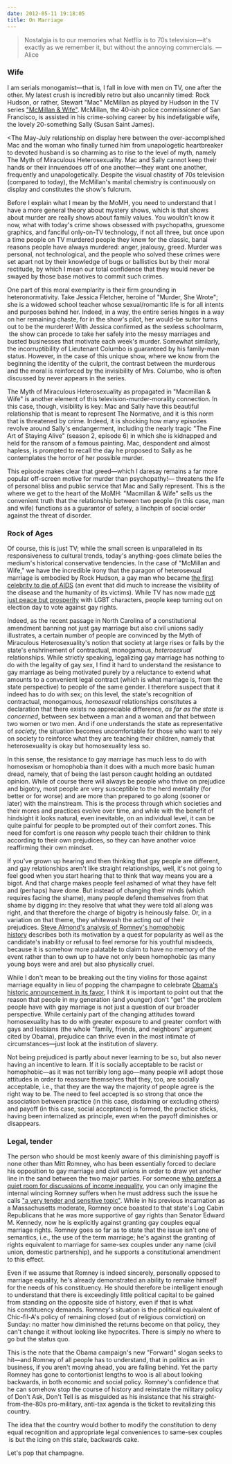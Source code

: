 ```yaml
---
date: 2012-05-11 19:18:05
title: On Marriage
---
```


> Nostalgia is to our memories what Netflix is to 70s television—it's exactly as we remember it, but without the annoying commercials. —Alice

### Wife
I am serials monogamist—that is, I fall in love with men on TV, one after the other. My latest crush is incredibly retro but also uncannily timed: Rock Hudson, or rather, Stewart "Mac" McMillan as played by Hudson in the TV series ["McMillan &amp; Wife"](http://en.wikipedia.org/wiki/McMillan_%26_Wife). McMillan, the 40-ish police commissioner of San Francisco, is assisted in his crime-solving career by his indefatigable wife, the lovely 20-something Sally (Susan Saint James).

<The May-July relationship on display here between the over-accomplished Mac and the woman who finally turned him from unapologetic heartbreaker to devoted husband is so charming as to rise to the level of myth, namely The Myth of Miraculous Heterosexuality. Mac and Sally cannot keep their hands or their innuendoes off of one another—they want one another, frequently and unapologetically. Despite the visual chastity of 70s television (compared to today), the McMillan's marital chemistry is continuously on display and constitutes the show's fulcrum.

<!--more-->

Before I explain what I mean by the MoMH, you need to understand that I have a more general theory about mystery shows, which is that shows about murder are really shows about family values. You wouldn't know it now, what with today's crime shows obsessed with psychopaths, gruesome graphics, and fanciful only-on-TV technology, if not all three, but once upon a time people on TV murdered people they knew for the classic, banal reasons people have always murdered: anger, jealousy, greed. Murder was personal, not technological, and the people who solved these crimes were set apart not by their knowledge of bugs or ballistics but by their moral rectitude, by which I mean our total confidence that they would never be swayed by those base motives to commit such crimes.

One part of this moral exemplarity is their firm grounding in heteronormativity. Take Jessica Fletcher, heroine of "Murder, She Wrote"; she is a widowed school teacher whose sexual/romantic life is for all intents and purposes behind her. Indeed, in a way, the entire series hinges in a way on her remaining chaste, for in the show's pilot, her would-be suitor turns out to be the murderer! With Jessica confirmed as the sexless schoolmarm,  the show can procede to take her safely into the messy marriages and busted businesses that motivate each week's murder. Somewhat similarly, the incorruptibility of Lieutenant Columbo is guaranteed by his family-man status. However, in the case of this unique show, where we know from the beginning the identity of the culprit, the contrast between the murderous and the moral is reinforced by the invisibility of Mrs. Columbo, who is often discussed by never appears in the series.

The Myth of Miraculous Heterosexuality as propagated in "Macmillan &amp; Wife" is another element of this television-murder-morality connection. In this case, though, visibility is key: Mac and Sally have this beautiful relationship that is meant to represent The Normative, and it is this norm that is threatened by crime. Indeed, it is shocking how many episodes revolve around Sally's endangerment, including the nearly tragic "The Fine Art of Staying Alive" (season 2, episode 6) in which she is kidnapped and held for the ransom of a famous painting. Mac, despondent and almost hapless, is prompted to recall the day he proposed to Sally as he contemplates the horror of her possible murder.

This episode makes clear that greed—which I daresay remains a far more popular off-screen motive for murder than psychopathy!— threatens the life of personal bliss and public service that Mac and Sally represent. This is the where we get to the heart of the MoMH: "Macmillan &amp; Wife" sells us the convenient truth that the relationship between two people (in this case, man and wife) functions as a guarantor of safety, a linchpin of social order against the threat of disorder.

### Rock of Ages
Of course, this is just TV; while the small screen is unparalleled in its responsiveness to cultural trends, today's anything-goes climate belies the medium's historical conservative tendencies. In the case of "McMillan and Wife," we have the incredible irony that the paragon of heterosexual marriage is embodied by Rock Hudson, a gay man who became [the first celebrity to die of AIDS](http://en.wikipedia.org/wiki/Rock_Hudson#AIDS_and_death) (an event that did much to increase the visibility of the disease and the humanity of its victims). While TV has now made [not just peace but prosperity](http://blog.nielsen.com/nielsenwire/media_entertainment/the-new-mainstream-28-of-tv-watching-spent-on-lgbt-inclusive-shows/) with LGBT characters, people keep turning out on election day to vote against gay rights.

Indeed, as the recent passage in North Carolina of a constitutional amendment banning not just gay marriage but also civil unions sadly illustrates, a certain number of people are convinced by the Myth of Miraculous Heterosexuality's notion that society at large rises or falls by the state's enshrinement of contractual, monogamous, _heterosexual_ relationships. While strictly speaking, legalizing gay marriage has nothing to do with the legality of gay sex, I find it hard to understand the resistance to gay marriage as being motivated purely by a reluctance to extend what amounts to a convenient legal contract (which is what marriage is, from the state perspective) to people of the same gender. I therefore suspect that it indeed has to do with sex; on this level, the state's recognition of contractual, monogamous, _homosexual_ relationships constitutes a declaration that there exists no appreciable difference, _as far as the state is concerned_, between sex between a man and a woman and that between two women or two men. And if one understands the state as representative of _society,_ the situation becomes uncomfortable for those who want to rely on society to reinforce what they are teaching their children, namely that heterosexuality is okay but homosexuality less so.

In this sense, the resistance to gay marriage has much less to do with homosexism or homophobia than it does with a much more basic human dread, namely, that of being the last person caught holding an outdated opinion. While of course there will always be people who thrive on prejudice and bigotry, most people are very susceptible to the herd mentality (for better or for worse) and are more than prepared to go along (sooner or later) with the mainstream. This is the process through which societies and their mores and practices evolve over time, and while with the benefit of hindsight it looks natural, even inevitable, on an individual level, it can be quite painful for people to be prompted out of their comfort zones. This need for comfort is one reason why people teach their children to think according to their own prejudices, so they can have another voice reaffirming their own mindset.

If you've grown up hearing and then thinking that gay people are different, and gay relationships aren't like straight relationships, well, it's not going to feel good when you start hearing that to think that way means you are a bigot. And that charge makes people feel ashamed of what they have felt and (perhaps) have done. But instead of changing their minds (which requires facing the shame), many people defend themselves from that shame by digging in: they resolve that what they were told all along was right, and that therefore the charge of bigotry is heinously false. Or, in a variation on that theme, they whitewash the acting out of their prejudices. [Steve Almond's analysis of Romney's homophobic history](http://therumpus.net/2012/05/the-week-in-greed-6-to-behave-like-the-fallen-world/) describes both its motivation by a quest for popularity as well as the candidate's inability or refusal to feel remorse for his youthful misdeeds, because it is somehow more palatable to claim to have no memory of the event rather than to own up to have not only been homophobic (as many young boys were and are) but also physically cruel.

While I don't mean to be breaking out the tiny violins for those against marriage equality in lieu of popping the champagne to celebrate [Obama's historic announcement in its favor](http://www.nytimes.com/2012/05/10/us/politics/obama-says-same-sex-marriage-should-be-legal.html), I think it is important to point out that the reason that people in my generation (and younger) don't "get" the problem people have with gay marriage is not just a question of our broader perspective. While certainly part of the changing attitudes toward homosexuality has to do with greater exposure to and greater comfort with gays and lesbians (the whole "family, friends, and neighbors" argument cited by Obama), prejudice can thrive even in the most intimate of circumstances—just look at the institution of slavery.

Not being prejudiced is partly about never learning to be so, but also never having an incentive to learn. If it is socially acceptable to be racist or homophobic—as it was not terribly long ago—many people will adopt those attitudes in order to reassure themselves that they, too, are socially acceptable, i.e., that they are the way the majority of people agree is the right way to be. The need to feel accepted is so strong that once the association between practice (in this case, disdaining or excluding others) and payoff (in this case, social acceptance) is formed, the practice sticks, having been internalized as principle, even when the payoff diminishes or disappears.

### Legal, tender
The person who should be most keenly aware of this diminishing payoff is none other than Mitt Romney, who has been essentially forced to declare his opposition to gay marriage and civil unions in order to draw yet another line in the sand between the two major parties. For someone [who prefers a quiet room for discussions of income inequality](http://takingnote.blogs.nytimes.com/2012/01/11/quiet-rooms-like-the-quiet-car-on-the-acela/), you can only imagine the internal wincing Romney suffers when he must address such the issue he calls ["a very tender and sensitive topic"](http://www.nytimes.com/2012/05/10/us/politics/romney-reaffirms-opposition-to-marriage-or-similar-for-gay-couples.html). While in his previous incarnation as a Massachusetts moderate, Romney once boasted to that state's Log Cabin Republicans that he was more supportive of gay rights than Senator Edward M. Kennedy, now he is explicitly against granting gay couples equal marriage rights. Romney goes so far as to state that the issue isn't one of semantics, i.e., the use of the term marriage; he's against the granting of rights equivalent to marriage for same-sex couples under any name (civil union, domestic partnership), and he supports a constitutional amendment to this effect.

Even if we assume that Romney is indeed sincerely, personally opposed to marriage equality, he's already demonstrated an ability to remake himself for the needs of his constituency. He should therefore be intelligent enough to understand that there is exceedingly little political capital to be gained from standing on the opposite side of history, even if that is what his constituency demands. Romney's situation is the political equivalent of Chic-fil-A's policy of remaining closed (out of religious conviction) on Sunday: no matter how diminished the returns become on that policy, they can't change it without looking like hypocrites. There is simply no where to go but the status quo.

This is the note that the Obama campaign's new "Forward" slogan seeks to hit—and Romney of all people has to understand, that in politics as in business, if you aren't moving ahead, you are falling behind. Yet the party Romney has gone to contortionist lengths to woo is all about looking backwards, in both economic and social policy. Romney's confidence that he can somehow stop the course of history and reinstate the military policy of Don't Ask, Don't Tell is as misguided as his insistance that his straight-from-the-80s pro-military, anti-tax agenda is the ticket to revitalizing this country. 

The idea that the country would bother to modify the constitution to deny equal recognition and appropriate legal conveniences to same-sex couples  is but the icing on this stale, backwards cake.

Let's pop that champagne.
